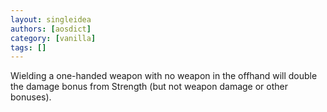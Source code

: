 ```yaml
---
layout: singleidea
authors: [aosdict]
category: [vanilla]
tags: []
---
```

Wielding a one-handed weapon with no weapon in the offhand will double the damage bonus from Strength (but not weapon damage or other bonuses).
